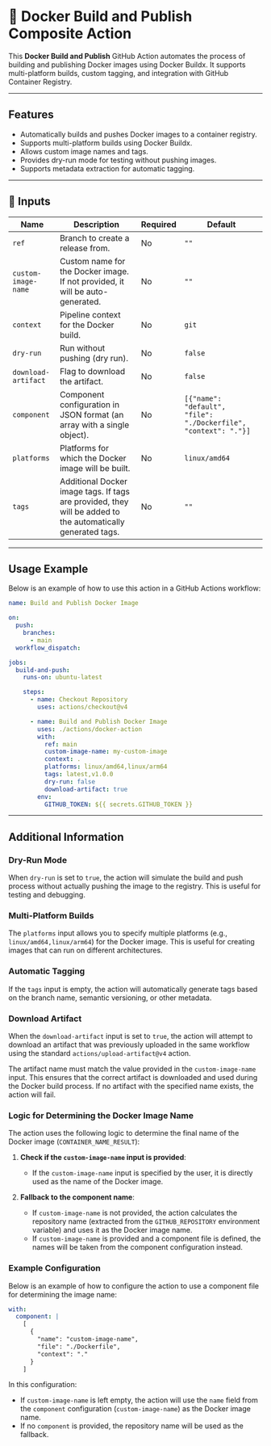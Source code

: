 # 🚀 Docker Build and Publish Composite Action

This **Docker Build and Publish** GitHub Action automates the process of building and publishing Docker images using Docker Buildx. It supports multi-platform builds, custom tagging, and integration with GitHub Container Registry.

---

## Features

- Automatically builds and pushes Docker images to a container registry.
- Supports multi-platform builds using Docker Buildx.
- Allows custom image names and tags.
- Provides dry-run mode for testing without pushing images.
- Supports metadata extraction for automatic tagging.

---

## 📌 Inputs

| Name               | Description                                                                 | Required | Default                     |
| ------------------ | --------------------------------------------------------------------------- | -------- | --------------------------- |
| `ref`              | Branch to create a release from.                                           | No       | `""`                        |
| `custom-image-name`| Custom name for the Docker image. If not provided, it will be auto-generated. | No       | `""`                        |
| `context`          | Pipeline context for the Docker build.                                     | No       | `git`                       |
| `dry-run`          | Run without pushing (dry run).                                             | No       | `false`                     |
| `download-artifact`| Flag to download the artifact.                                             | No       | `false`                     |
| `component`        | Component configuration in JSON format (an array with a single object).    | No       | `[{"name": "default", "file": "./Dockerfile", "context": "."}]` |
| `platforms`        | Platforms for which the Docker image will be built.                       | No       | `linux/amd64`               |
| `tags`             | Additional Docker image tags. If tags are provided, they will be added to the automatically generated tags. | No       | `""`                        |                     |

---

## Usage Example

Below is an example of how to use this action in a GitHub Actions workflow:

```yaml
name: Build and Publish Docker Image

on:
  push:
    branches:
      - main
  workflow_dispatch:

jobs:
  build-and-push:
    runs-on: ubuntu-latest

    steps:
      - name: Checkout Repository
        uses: actions/checkout@v4

      - name: Build and Publish Docker Image
        uses: ./actions/docker-action
        with:
          ref: main
          custom-image-name: my-custom-image
          context: .
          platforms: linux/amd64,linux/arm64
          tags: latest,v1.0.0
          dry-run: false
          download-artifact: true
        env:
          GITHUB_TOKEN: ${{ secrets.GITHUB_TOKEN }}
```
---

## Additional Information

### Dry-Run Mode

When `dry-run` is set to `true`, the action will simulate the build and push process without actually pushing the image to the registry. This is useful for testing and debugging.

### Multi-Platform Builds

The `platforms` input allows you to specify multiple platforms (e.g., `linux/amd64,linux/arm64`) for the Docker image. This is useful for creating images that can run on different architectures.

### Automatic Tagging

If the `tags` input is empty, the action will automatically generate tags based on the branch name, semantic versioning, or other metadata.

### Download Artifact

When the `download-artifact` input is set to `true`, the action will attempt to download an artifact that was previously uploaded in the same workflow using the standard `actions/upload-artifact@v4` action.

The artifact name must match the value provided in the `custom-image-name` input. This ensures that the correct artifact is downloaded and used during the Docker build process. If no artifact with the specified name exists, the action will fail.

### Logic for Determining the Docker Image Name

The action uses the following logic to determine the final name of the Docker image (`CONTAINER_NAME_RESULT`):

1. **Check if the `custom-image-name` input is provided**:
   - If the `custom-image-name` input is specified by the user, it is directly used as the name of the Docker image.

2. **Fallback to the component name**:
   - If `custom-image-name` is not provided, the action calculates the repository name (extracted from the `GITHUB_REPOSITORY` environment variable) and uses it as the Docker image name.
   - If `custom-image-name` is provided and a component file is defined, the names will be taken from the component configuration instead.


### Example Configuration

Below is an example of how to configure the action to use a component file for determining the image name:

```yaml
with:
  component: |
    [
      {
        "name": "custom-image-name",
        "file": "./Dockerfile",
        "context": "."
      }
    ]
```

In this configuration:
- If `custom-image-name` is left empty, the action will use the `name` field from the `component` configuration (`custom-image-name`) as the Docker image name.
- If no `component` is provided, the repository name will be used as the fallback.
